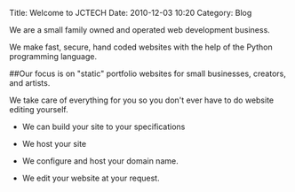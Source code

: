 Title: Welcome to JCTECH
Date: 2010-12-03 10:20
Category: Blog

We are a small family owned and operated web development business.

We make fast, secure, hand coded websites with the help of the Python programming language.  

##Our focus is on  "static" portfolio websites for small businesses, creators, and artists.

We take care of everything for you so you don't ever have to do website editing yourself.  

- We can build your site to  your specifications

 - We host your site

 - We configure and host your domain name.

- We edit your website at your request.




